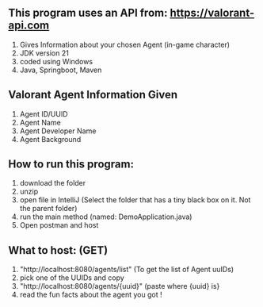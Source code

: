 ## This program uses an API from: https://valorant-api.com
>>
1. Gives Information about your chosen Agent (in-game character)
2. JDK version 21
3. coded using Windows
4. Java, Springboot, Maven
## Valorant Agent Information Given
>>
1. Agent ID/UUID
2. Agent Name
3. Agent Developer Name
4. Agent Background
## How to run this program:
>>
1. download the folder
2. unzip
3. open file in IntelliJ (Select the folder that has a tiny black box on it. Not the parent folder)
4. run the main method (named: DemoApplication.java)
5. Open postman and host
## What to host: (GET)
>>
1. "http://localhost:8080/agents/list" (To get the list of Agent uuIDs)
2. pick one of the UUIDs and copy
3. "http://localhost:8080/agents/{uuid}" (paste where {uuid} is}
4. read the fun facts about the agent you got !
